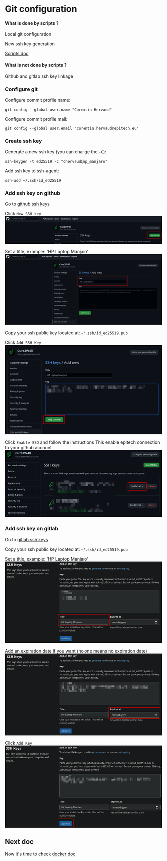 # Git configuration

#### What is done by scripts ?
Local git configuration

New ssh key generation

[Scripts doc](doc/scripts.md)
#### What is not done by scripts ?
Github and gitlab ssh key linkage

### Configure git

Configure commit profile name:
```
git config --global user.name "Corentin Hervaud"
```

Configure commit profile mail:
```
git config --global user.email "corentin.hervaud@epitech.eu"
```

### Create ssh key

Generate a new ssh key (you can change the `-C`):
```
ssh-keygen -t ed25519 -C "chervaud@hp_manjaro"
```

Add ssh key to ssh-agent:
```
ssh-add ~/.ssh/id_ed25519
```

### Add ssh key on github

Go to [github ssh keys](https://github.com/settings/keys)

Click `New SSH key`
![New ssh key](doc/img/git_github_new-ssh-key.png)

Set a title, example: 'HP Laptop Manjaro'
![Set title](doc/img/git_github_set-title.png)

Copy your ssh public key located at: `~/.ssh/id_ed25519.pub`

Click `Add SSH Key`
![Add ssh key](doc/img/git_github_add-ssh-key.png)

Click `Enable SSO` and follow the instructions
This enable epitech connection to your github account
![Enable SSO](doc/img/git_github_enable-sso.png)

### Add ssh key on gitlab

Go to [gitlab ssh keys](https://gitlab.com/-/profile/keys)

Copy your ssh public key located at: `~/.ssh/id_ed25519.pub`

Set a title, example: 'HP Laptop Manjaro'
![Set title](doc/img/git_gitlab_set-title.png)

Add an expiration date if you want (no one means no expiration date)
![Expiration date](doc/img/git_gitlab_expiration-date.png)

Click `Add Key`
![Add key](doc/img/git_gitlab_add-key.png)

## Next doc

Now it's time to check [docker doc](doc/docker.md)
